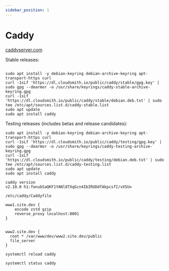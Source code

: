 ```yaml
---
sidebar_position: 1
---
```


# Caddy

[caddyserver.com](https://caddyserver.com/docs/install#debian-ubuntu-raspbian)

Stable releases:

```

sudo apt install -y debian-keyring debian-archive-keyring apt-transport-https curl
curl -1sLf 'https://dl.cloudsmith.io/public/caddy/stable/gpg.key' | sudo gpg --dearmor -o /usr/share/keyrings/caddy-stable-archive-keyring.gpg
curl -1sLf 'https://dl.cloudsmith.io/public/caddy/stable/debian.deb.txt' | sudo tee /etc/apt/sources.list.d/caddy-stable.list
sudo apt update
sudo apt install caddy
```

Testing releases (includes betas and release candidates):

```
sudo apt install -y debian-keyring debian-archive-keyring apt-transport-https curl
curl -1sLf 'https://dl.cloudsmith.io/public/caddy/testing/gpg.key' | sudo gpg --dearmor -o /usr/share/keyrings/caddy-testing-archive-keyring.gpg
curl -1sLf 'https://dl.cloudsmith.io/public/caddy/testing/debian.deb.txt' | sudo tee /etc/apt/sources.list.d/caddy-testing.list
sudo apt update
sudo apt install caddy
```


```
caddy version
v2.10.0 h1:fonubSaQKF1YANl8TXqGcn4IbIRUDdfAkpcsfI/vX5U=

/etc/caddy/Caddyfile

www1.site.dev {
	encode zstd gzip
	reverse_proxy localhost:8001
}


www2.site.dev {
  root * /var/www/dev/www2.site.dev/public
  file_server
}

systemctl reload caddy

systemctl status caddy

```